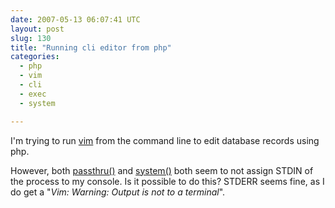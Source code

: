 ```yaml
---
date: 2007-05-13 06:07:41 UTC
layout: post
slug: 130
title: "Running cli editor from php"
categories:
  - php
  - vim
  - cli
  - exec
  - system

---
```

<p>I'm trying to run <a href="http://en.wikipedia.org/wiki/Vim_(text_editor)">vim</a> from the command line to edit database records using php.</p>

<p>However, both <a href="http://ca.php.net/manual/en/function.passthru.php">passthru()</a> and <a href="http://ca.php.net/manual/en/function.system.php">system()</a> both seem to not assign STDIN of the process to my console. Is it possible to do this? STDERR seems fine, as I do get a "<i>Vim: Warning: Output is not to a terminal</i>".

</p>